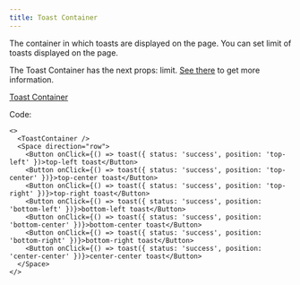 ```yaml
---
title: Toast Container
---
```


The container in which toasts are displayed on the page.
You can set limit of toasts displayed on the page.

The Toast Container has the next props: limit. [See there](/?path=/docs/core-toasts-toastcontainer--docs) to get more information.

[Toast Container](/?path=/story/core-controls-toggle--default-toggle)

Code:

```tsx
<>
  <ToastContainer />
  <Space direction="row">
    <Button onClick={() => toast({ status: 'success', position: 'top-left' })>top-left toast</Button>
    <Button onClick={() => toast({ status: 'success', position: 'top-center' })}>top-center toast</Button>
    <Button onClick={() => toast({ status: 'success', position: 'top-right' })}>top-right toast</Button>
    <Button onClick={() => toast({ status: 'success', position: 'bottom-left' })}>bottom-left toast</Button>
    <Button onClick={() => toast({ status: 'success', position: 'bottom-center' })}>bottom-center toast</Button>
    <Button onClick={() => toast({ status: 'success', position: 'bottom-right' })}>bottom-right toast</Button>
    <Button onClick={() => toast({ status: 'success', position: 'center-center' })}>center-center toast</Button>
  </Space>
</>
```
